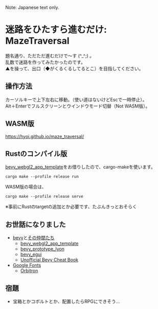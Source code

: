 Note: Japanese text only.

# 迷路をひたすら進むだけ: MazeTraversal
題名通り、ただただ進むだけで～す (^_^;) 。  
乱数で迷路を作ってみたかったのです。  
▲を操って、出口（◆がくるくるしてるとこ）を目指してください。
## 操作方法
カーソルキーで上下左右に移動。（使い道はないけどEscで一時停止）。   
Alt＋Enterでフルスクリーンとウインドウモード切替（Not WASM版）。
## WASM版
https://hyoi.github.io/maze_traversal/
## Rustのコンパイル版
[bevy_webgl2_app_template](https://github.com/mrk-its/bevy_webgl2_app_template)をお借りしたので、cargo-makeを使います。   
```
cargo make --profile release run    
```
WASM版の場合は、
```
cargo make --profile release serve
```
※事前にRustのtargetの追加とか必要です、たぶんきっとおそらく
## お世話になりました
- [bevy](https://bevyengine.org/)と[その仲間たち](https://crates.io/search?q=bevy)
  - [bevy_webgl2_app_template](https://github.com/mrk-its/bevy_webgl2_app_template)
  - [bevy_prototype_lyon](https://github.com/Nilirad/bevy_prototype_lyon/)
  - [bevy_egui](https://github.com/mvlabat/bevy_egui)
  - [Unofficial Bevy Cheat Book](https://bevy-cheatbook.github.io/)
- [Google Fonts](https://fonts.google.com/)
  - [Orbitron](https://fonts.google.com/specimen/Orbitron)
## 宿題
- 宝箱とかコボルトとか、配置したらRPGにできそう…
